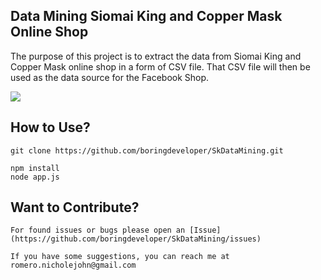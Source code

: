 ## Data Mining Siomai King and Copper Mask Online Shop
<p>
  The purpose of this project is to extract the data from Siomai King and Copper Mask online shop in a form of CSV file. That CSV file will then be used as the data source for the Facebook Shop.
</p>

![](https://visitor-badge.glitch.me/badge?page_id=boringdeveloper.SkDataMining)

## How to Use?

```git
git clone https://github.com/boringdeveloper/SkDataMining.git
```

```node
npm install
node app.js
```

## Want to Contribute?

    For found issues or bugs please open an [Issue](https://github.com/boringdeveloper/SkDataMining/issues)

    If you have some suggestions, you can reach me at romero.nicholejohn@gmail.com
